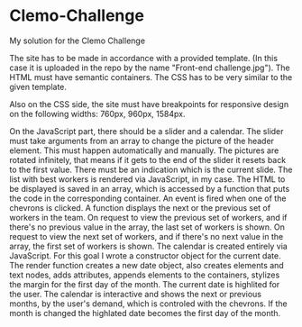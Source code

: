 # Clemo-Challenge
My solution for the Clemo Challenge

The site has to be made in accordance with a provided template. (In this case it is uploaded in the repo by the name "Front-end challenge.jpg"). The HTML must have semantic containers. The CSS has to be very similar to the given template.

Also on the CSS side, the site must have breakpoints for responsive design on the following widths: 760px, 960px, 1584px.

On the JavaScript part, there should be a slider and a calendar.
The slider must take arguments from an array to change the picture of the header element. This must happen automatically and manually. The pictures are rotated infinitely, that means if it gets to the end of the slider it resets back to the first value. There must be an indication which is the current slide.
The list with best workers is rendered via JavaScript, in my case. The HTML to be displayed is saved in an array, which is accessed by a function that puts the code in the corresponding container.
An event is fired when one of the chevrons is clicked. A function displays the next or the previous set of workers in the team. On request to view the previous set of workers, and if there's no previous value in the array, the last set of workers is shown. On request to view the next set of workers, and if there's no next value in the array, the first set of workers is shown.
The calendar is created entirely via JavaScript. For this goal I wrote a constructor object for the current date. The render function creates a new date object, also creates elements and text nodes, adds attributes, appends elements to the containers, stylizes the margin for the first day of the month. The current date is highlited for the user. The calendar is interactive and shows the next or previous months, by the user's demand, which is controled with the chevrons. If the month is changed the highlated date becomes the first day of the month.
